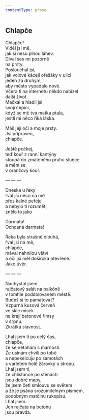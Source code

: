 ```yaml
---
contentType: prose
---
```


## Chlapče

Chlapče!  
Viděl jsi mě,  
jak si nesu plnou láhev.  
Díval ses mi pozorně  
na prsty.  
Poslouchal jsi,  
jak volové kácejí ořešáky v ulici  
jeden za druhým,  
aby město vypadalo nově.  
Včera ti na internetu někdo nabízel  
další život.  
Mačkal a hladil jsi  
svoji čepici,  
když se mě tvá matka ptala,  
jestli mi něco říká láska.

Máš její oči a moje prsty.  
Jsi připraven,  
chlapče.

Ještě počkej,  
teď kouř z ranní kantýny  
stoupá do zmateného pruhu slunce  
a mění se  
v oranžový kouř.

— — —

Dneska u řeky  
řval jsi něco na mě  
přes kalné peřeje  
a nebylo ti rozumět,  
znělo to jako

Darmata!  
Ochcaná darmata!

Řeka byla strašně dlouhá,  
řval jsi na mě,  
chlapče,  
mával nahnilou větví  
a oči jsi měl doširoka otevřené.  
Jako úvěr.

— — —

Nachystal jsem  
rajčatový salát na balkóně  
v tomhle poddolovaném městě.  
Budeš si to pamatovat?  
Vzpurná kusová červeň  
ve skle misek  
na kraji betonové římsy  
v srpnu.  
Zkrátka slavnost.

Lhal jsem ti po celý čas,  
chlapče,  
že se netahám s marností.  
Že usínám chvíli po tobě  
a nepekelcuju po samotách  
s varletem holé žárovky u stropu.  
Lhal jsem ti,  
že chlístance po stěnách  
jsou dobré mapy,  
že jsem četl smlouvu se světem  
a že je psána srozumitelným písmem,  
podobným matčinu rukopisu.  
Lhal jsem.  
Jen rajčata na betonu  
jsou pravda.
